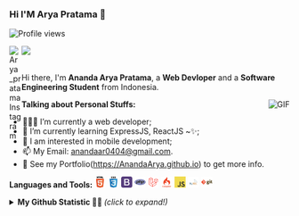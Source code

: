 ### Hi I'M Arya Pratama 👋

![Profile views](https://gpvc.arturio.dev/AnandaArya)

<a href="https://www.instagram.com/arya_pratam/">
  <img align="left" alt="Arya_pratama Instagram" width="22px" src="https://cdn.jsdelivr.net/npm/simple-icons@v3/icons/instagram.svg" />
</a>
<a href="https://web.facebook.com/ananda.pratamaarridho">
  <img align="left" Arya_pratama Facebook" width="22px" src="https://cdn.jsdelivr.net/npm/simple-icons@v3/icons/facebook.svg" />
</a>


<br />
<br />

Hi there, I'm **Ananda Arya Pratama**, a **Web Devloper** and a **Software Engineering Student** from Indonesia.

  <img align="right" alt="GIF" src="https://2.bp.blogspot.com/-AU4dJ99ahuI/WcSTNTslcJI/AAAAAAAACIg/jqQTpHui66g8L_Il3eMUXfJywMJ7bowEgCLcBGAs/s400/tired.gif" />

**Talking about Personal Stuffs:**

- 👨🏽‍💻 I’m currently a web developer;
- 🌱 I’m currently learning ExpressJS, ReactJS ~✨; 
- 🤔 I am interested in mobile development;
- 📫 My Email: anandaar0404@gmail.com.
- 📝 See my Portfolio(https://AnandaArya.github.io) to get more info.


**Languages and Tools:** 
<code><img height="20" src="https://raw.githubusercontent.com/github/explore/80688e429a7d4ef2fca1e82350fe8e3517d3494d/topics/html/html.png"></code>
<code><img height="20" src="https://raw.githubusercontent.com/github/explore/80688e429a7d4ef2fca1e82350fe8e3517d3494d/topics/css/css.png"></code>
<code><img height="20" src="https://raw.githubusercontent.com/github/explore/80688e429a7d4ef2fca1e82350fe8e3517d3494d/topics/bootstrap/bootstrap.png"></code>
<code><img height="20" src="https://raw.githubusercontent.com/github/explore/80688e429a7d4ef2fca1e82350fe8e3517d3494d/topics/php/php.png"></code>
<code><img height="20" src="https://raw.githubusercontent.com/github/explore/80688e429a7d4ef2fca1e82350fe8e3517d3494d/topics/laravel/laravel.png"></code>
<code><img height="20" src="https://raw.githubusercontent.com/github/explore/80688e429a7d4ef2fca1e82350fe8e3517d3494d/topics/codeigniter/codeigniter.png"></code>
<code><img height="20" src="https://raw.githubusercontent.com/github/explore/80688e429a7d4ef2fca1e82350fe8e3517d3494d/topics/javascript/javascript.png"></code>
<code><img height="20" src="https://raw.githubusercontent.com/github/explore/80688e429a7d4ef2fca1e82350fe8e3517d3494d/topics/mysql/mysql.png"></code>
<code><img height="20" src="https://raw.githubusercontent.com/github/explore/80688e429a7d4ef2fca1e82350fe8e3517d3494d/topics/git/git.png"></code>



<details>
<summary> <b> My Github Statistic 🐱‍🏍 </b> <i>(click to expand!)</i> </summary>
  <br />
  
 [![My github stats](https://github-readme-stats.vercel.app/api?username=AnandaArya)](https://github.com/AnandaArya)
 
  </details>

<!--
<h3> Check 🐱‍🏍, Most Popular Repositories: </h3>

<a href="https://github.com/AnandaArya/productly-landing-page">
  <img align="left" src="https://github-readme-stats.vercel.app/api/pin/?username=AnandaArya&repo=productly" />
</a>
</p>

-->






<!--
**AnandaArya/AnandaArya** is a ✨ _special_ ✨ repository because its `README.md` (this file) appears on your GitHub profile.

Here are some ideas to get you started:

- 🔭 I’m currently working on ...
- 🌱 I’m currently learning ...
- 👯 I’m looking to collaborate on ...
- 🤔 I’m looking for help with ...
- 💬 Ask me about ...
- 📫 How to reach me: ...
- 😄 Pronouns: ...
- ⚡ Fun fact: ...
-->

